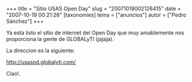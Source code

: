 +++
title = "Sitio USAS Open Day"
slug = "20071019002126415"
date = "2007-10-19 00:21:26"
[taxonomies]
tema = ["anuncios"]
autor = ["Pedro Sánchez"]
+++

Ya esta listo el sitio de internet del Open Day que muy amablemente nos
proporciona la gente de GLOBALyTI (jajaja).

La direccion es la siguiente:

<a href="http://usasod.globalyti.com/">http://usasod.globalyti.com/</a>

Ciao!.

